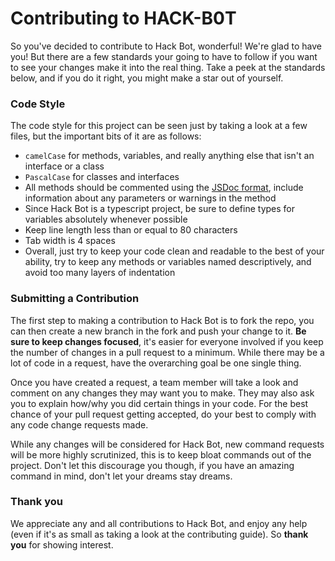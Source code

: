 # Contributing to HACK-B0T

So you've decided to contribute to Hack Bot, wonderful! We're glad to have you! But there are a few standards your going to have to follow if you want to see your changes make it into the real thing. Take a peek at the standards below, and if you do it right, you might make a star out of yourself.

### Code Style

The code style for this project can be seen just by taking a look at a few files, but the important bits of it are as follows:
* `camelCase` for methods, variables, and really anything else that isn't an interface or a class
* `PascalCase` for classes and interfaces
* All methods should be commented using the [JSDoc format](http://usejsdoc.org/), include information about any parameters or warnings in the method
* Since Hack Bot is a typescript project, be sure to define types for variables absolutely whenever possible
* Keep line length less than or equal to 80 characters
* Tab width is 4 spaces
* Overall, just try to keep your code clean and readable to the best of your ability, try to keep any methods or variables named descriptively, and avoid too many layers of indentation

### Submitting a Contribution

The first step to making a contribution to Hack Bot is to fork the repo, you can then create a new branch in the fork and push your change to it. **Be sure to keep changes focused**, it's easier for everyone involved if you keep the number of changes in a pull request to a minimum. While there may be a lot of code in a request, have the overarching goal be one single thing.

Once you have created a request, a team member will take a look and comment on any changes they may want you to make. They may also ask you to explain how/why you did certain things in your code. For the best chance of your pull request getting accepted, do your best to comply with any code change requests made.

While any changes will be considered for Hack Bot, new command requests will be more highly scrutinized, this is to keep bloat commands out of the project. Don't let this discourage you though, if you have an amazing command in mind, don't let your dreams stay dreams.

### Thank you

We appreciate any and all contributions to Hack Bot, and enjoy any help (even if it's as small as taking a look at the contributing guide). So **thank you** for showing interest.

